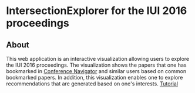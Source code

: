 # IntersectionExplorer for the IUI 2016 proceedings

## About

This web application is an interactive visualization allowing users to explore the IUI 2016 proceedings. The visualization shows the papers that one has bookmarked in [Conference Navigator](http://halley.exp.sis.pitt.edu/cn3/portalindex.php) and similar users based on common bookmarked papers. In addition, this visualization enables one to explore recommendations that are generated based on one's interests. [Tutorial](https://www.youtube.com/watch?v=1Jq3oUZv-9E)
